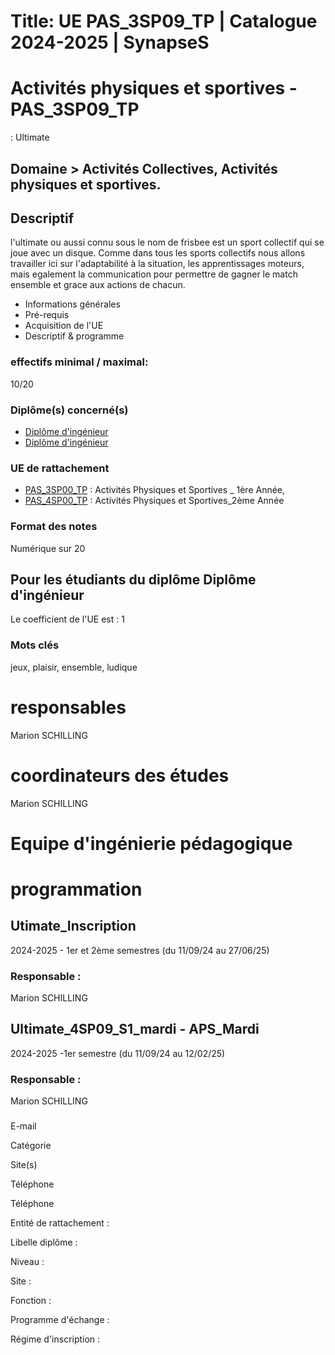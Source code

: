 # Title: UE PAS_3SP09_TP | Catalogue 2024-2025 | SynapseS

#  [ ](/catalogue/2024-2025) Activités physiques et sportives \- PAS_3SP09_TP
: Ultimate

## Domaine > Activités Collectives, Activités physiques et sportives.

## Descriptif

l'ultimate ou aussi connu sous le nom de frisbee est un sport collectif qui se
joue avec un disque. Comme dans tous les sports collectifs nous allons
travailler ici sur l'adaptabilité à la situation, les apprentissages moteurs,
mais egalement la communication pour permettre de gagner le match ensemble et
grace aux actions de chacun.

  * Informations générales
  * Pré-requis
  * Acquisition de l'UE
  * Descriptif & programme

### effectifs minimal / maximal:

10/20

### Diplôme(s) concerné(s)

  * [Diplôme d'ingénieur](/catalogue/2024-2025/diplome/4/ING-diplome-d-ingenieur)
  * [Diplôme d'ingénieur](/catalogue/2024-2025/diplome/4/ING-diplome-d-ingenieur)

### UE de rattachement

  * [PAS_3SP00_TP](/catalogue/2024-2025/ue/22184/PAS-3SP00-TP-activites-physiques-et-sportives-1ere-annee) : Activités Physiques et Sportives _ 1ère Année, 
  * [PAS_4SP00_TP](/catalogue/2024-2025/ue/24966/PAS-4SP00-TP-activites-physiques-et-sportives-2eme-annee) : Activités Physiques et Sportives_2ème Année

### Format des notes

Numérique sur 20

## Pour les étudiants du diplôme Diplôme d'ingénieur

Le coefficient de l'UE est : 1

### Mots clés

jeux, plaisir, ensemble, ludique

# responsables

Marion SCHILLING

# coordinateurs des études

Marion SCHILLING

# Equipe d'ingénierie pédagogique

# programmation

## Utimate_Inscription

2024-2025 - 1er et 2ème semestres (du 11/09/24 au 27/06/25)

### Responsable :

Marion SCHILLING

## Ultimate_4SP09_S1_mardi - APS_Mardi

2024-2025 -1er semestre (du 11/09/24 au 12/02/25)

### Responsable :

Marion SCHILLING

###

E-mail

Catégorie

Site(s)

Téléphone

Téléphone

Entité de rattachement :

Libelle diplôme :

Niveau :

Site :

Fonction :

Programme d'échange :

Régime d'inscription :

